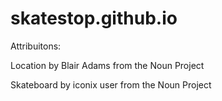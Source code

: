 # skatestop.github.io
Attribuitons:

Location by Blair Adams from the Noun Project

Skateboard by iconix user from the Noun Project

